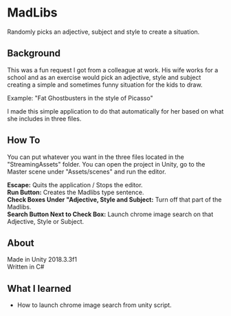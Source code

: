 # MadLibs
Randomly picks an adjective, subject and style to create a situation.

## Background
This was a fun request I got from a colleague at work. His wife works for a school and as an exercise would pick an 
adjective, style and subject creating a simple and sometimes funny situation for the kids to draw. 

Example: "Fat Ghostbusters in the style of Picasso"

I made this simple 
application to do that automatically for her based on what she includes in three files.

## How To
You can put whatever you want in the three files located in the "StreamingAssets" folder.
You can open the project in Unity, go to the Master scene under "Assets/scenes" and run the editor.

**Escape:** Quits the application / Stops the editor.<br />
**Run Button:** Creates the Madlibs type sentence.<br />
**Check Boxes Under "Adjective, Style and Subject:** Turn off that part of the Madlibs.<br />
**Search Button Next to Check Box:** Launch chrome image search on that Adjective, Style or Subject.<br />

## About
Made in Unity 2018.3.3f1<br />
Written in C#

## What I learned
* How to launch chrome image search from unity script.

